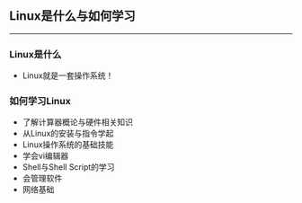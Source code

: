 ## Linux是什么与如何学习

---

### Linux是什么

- Linux就是一套操作系统！

### 如何学习Linux

- 了解计算器概论与硬件相关知识
- 从Linux的安装与指令学起
- Linux操作系统的基础技能
- 学会vi编辑器
- Shell与Shell Script的学习
- 会管理软件
- 网络基础